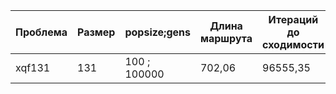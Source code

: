 |Проблема|Размер|popsize;gens|Длина маршрута|Итераций до сходимости|Оптимальный маршрут|
|---|---|---|---|---|---|
|xqf131|131|100 ; 100000|702,06|96555,35|564|